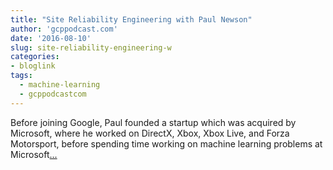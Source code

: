 ```yaml
---
title: "Site Reliability Engineering with Paul Newson"
author: 'gcppodcast.com'
date: '2016-08-10'
slug: site-reliability-engineering-w
categories:
- bloglink
tags:
  - machine-learning
  - gcppodcastcom
---
```


Before joining Google, Paul founded a startup which was acquired by Microsoft, where he worked on DirectX, Xbox, Xbox Live, and Forza Motorsport, before spending time working on machine learning problems at Microsoft[... <i class="fas fa-external-link-alt"></i>](https://www.gcppodcast.com/post/episode-38-site-reliability-engineering-with-paul-newson/)

